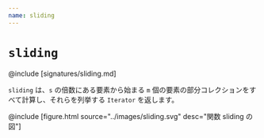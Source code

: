 ```yaml
---
name: sliding
---
```


# `sliding`

@include [signatures/sliding.md]

`sliding` は、`s` の倍数にある要素から始まる `m` 個の要素の部分コレクションをすべて計算し、それらを列挙する `Iterator` を返します。

@include [figure.html source="../images/sliding.svg" desc="関数 sliding の図"]
